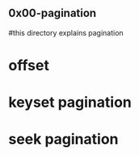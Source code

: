 ## 0x00-pagination
#this directory explains pagination 
# offset
# keyset pagination
# seek pagination